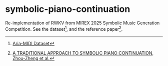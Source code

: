 # symbolic-piano-continuation
Re-implementation of RWKV from MIREX 2025 Symbolic Music Generation Competition. See the dataset[^1], and the reference paper[^2].


[^1]: [Aria-MIDI Dataset](https://huggingface.co/datasets/loubb/aria-midi/resolve/main/aria-midi-v1-pruned-ext.tar.gz?download=true)
[^2]: [A TRADITIONAL APPROACH TO SYMBOLIC PIANO CONTINUATION, Zhou-Zheng et al.](https://futuremirex.com/portal/wp-content/uploads/2025/symbolic-music-generation/RWKV.pdf)
